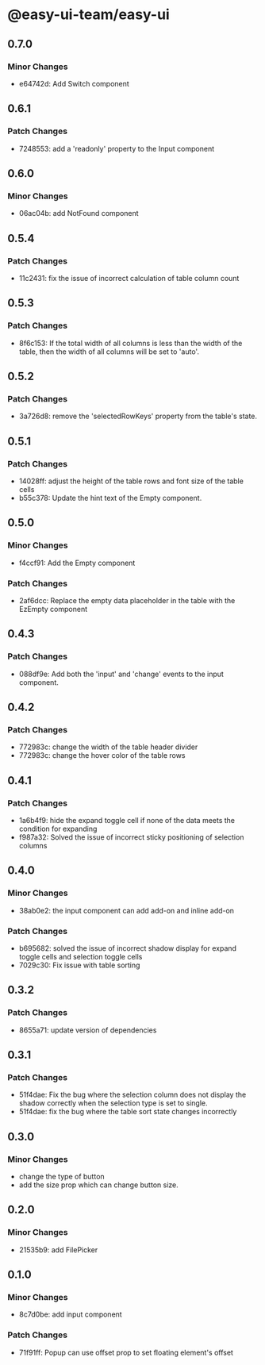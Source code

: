 # @easy-ui-team/easy-ui

## 0.7.0

### Minor Changes

- e64742d: Add Switch component

## 0.6.1

### Patch Changes

- 7248553: add a 'readonly' property to the Input component

## 0.6.0

### Minor Changes

- 06ac04b: add NotFound component

## 0.5.4

### Patch Changes

- 11c2431: fix the issue of incorrect calculation of table column count

## 0.5.3

### Patch Changes

- 8f6c153: If the total width of all columns is less than the width of the table, then the width of all columns will be set to 'auto'.

## 0.5.2

### Patch Changes

- 3a726d8: remove the 'selectedRowKeys' property from the table's state.

## 0.5.1

### Patch Changes

- 14028ff: adjust the height of the table rows and font size of the table cells
- b55c378: Update the hint text of the Empty component.

## 0.5.0

### Minor Changes

- f4ccf91: Add the Empty component

### Patch Changes

- 2af6dcc: Replace the empty data placeholder in the table with the EzEmpty component

## 0.4.3

### Patch Changes

- 088df9e: Add both the 'input' and 'change' events to the input component.

## 0.4.2

### Patch Changes

- 772983c: change the width of the table header divider
- 772983c: change the hover color of the table rows

## 0.4.1

### Patch Changes

- 1a6b4f9: hide the expand toggle cell if none of the data meets the condition for expanding
- f987a32: Solved the issue of incorrect sticky positioning of selection columns

## 0.4.0

### Minor Changes

- 38ab0e2: the input component can add add-on and inline add-on

### Patch Changes

- b695682: solved the issue of incorrect shadow display for expand toggle cells and selection toggle cells
- 7029c30: Fix issue with table sorting

## 0.3.2

### Patch Changes

- 8655a71: update version of dependencies

## 0.3.1

### Patch Changes

- 51f4dae: Fix the bug where the selection column does not display the shadow correctly when the selection type is set to single.
- 51f4dae: fix the bug where the table sort state changes incorrectly

## 0.3.0

### Minor Changes

- change the type of button
- add the size prop which can change button size.

## 0.2.0

### Minor Changes

- 21535b9: add FilePicker

## 0.1.0

### Minor Changes

- 8c7d0be: add input component

### Patch Changes

- 71f91ff: Popup can use offset prop to set floating element's offset
